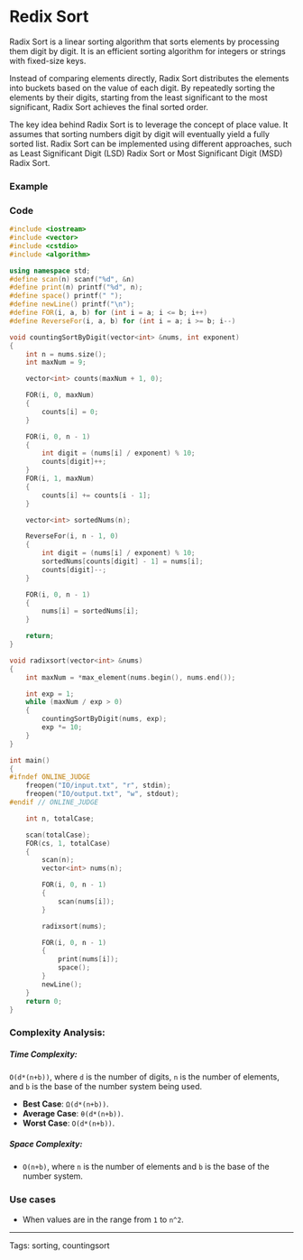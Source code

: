 
# Redix Sort

Radix Sort is a linear sorting algorithm that sorts elements by processing them digit by digit. It is an efficient sorting algorithm for integers or strings with fixed-size keys. 

Instead of comparing elements directly, Radix Sort distributes the elements into buckets based on the value of each digit. By repeatedly sorting the elements by their digits, starting from the least significant to the most significant, Radix Sort achieves the final sorted order.

The key idea behind Radix Sort is to leverage the concept of place value. It assumes that sorting numbers digit by digit will eventually yield a fully sorted list. Radix Sort can be implemented using different approaches, such as Least Significant Digit (LSD) Radix Sort or Most Significant Digit (MSD) Radix Sort.

### Example


### Code

```cpp
#include <iostream>
#include <vector>
#include <cstdio>
#include <algorithm>

using namespace std;
#define scan(n) scanf("%d", &n)
#define print(n) printf("%d", n);
#define space() printf(" ");
#define newLine() printf("\n");
#define FOR(i, a, b) for (int i = a; i <= b; i++)
#define ReverseFor(i, a, b) for (int i = a; i >= b; i--)

void countingSortByDigit(vector<int> &nums, int exponent)
{
    int n = nums.size();
    int maxNum = 9;

    vector<int> counts(maxNum + 1, 0);

    FOR(i, 0, maxNum)
    {
        counts[i] = 0;
    }

    FOR(i, 0, n - 1)
    {
        int digit = (nums[i] / exponent) % 10;
        counts[digit]++;
    }
    FOR(i, 1, maxNum)
    {
        counts[i] += counts[i - 1];
    }

    vector<int> sortedNums(n);

    ReverseFor(i, n - 1, 0)
    {
        int digit = (nums[i] / exponent) % 10;
        sortedNums[counts[digit] - 1] = nums[i];
        counts[digit]--;
    }

    FOR(i, 0, n - 1)
    {
        nums[i] = sortedNums[i];
    }

    return;
}

void radixsort(vector<int> &nums)
{
    int maxNum = *max_element(nums.begin(), nums.end());

    int exp = 1;
    while (maxNum / exp > 0)
    {
        countingSortByDigit(nums, exp);
        exp *= 10;
    }
}

int main()
{
#ifndef ONLINE_JUDGE
    freopen("IO/input.txt", "r", stdin);
    freopen("IO/output.txt", "w", stdout);
#endif // ONLINE_JUDGE

    int n, totalCase;

    scan(totalCase);
    FOR(cs, 1, totalCase)
    {
        scan(n);
        vector<int> nums(n);

        FOR(i, 0, n - 1)
        {
            scan(nums[i]);
        }

        radixsort(nums);

        FOR(i, 0, n - 1)
        {
            print(nums[i]);
            space();
        }
        newLine();
    }
    return 0;
}

```

### Complexity Analysis:

##### Time Complexity:

`O(d*(n+b))`, where `d` is the number of digits, `n` is the number of elements, and `b` is the base of the number system being used.

- **Best Case**: `Ω(d*(n+b))`.
- **Average Case**: `θ(d*(n+b))`.
- **Worst Case**: `O(d*(n+b))`.

##### Space Complexity:
- `O(n+b)`, where `n` is the number of elements and `b` is the base of the number system.


### Use cases
- When values are in the range from `1` to `n^2`.
---
Tags: sorting, countingsort
